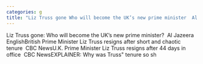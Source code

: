 ```yaml
---
categories: g
title: "Liz Truss gone Who will become the UK’s new prime minister  Al Jazeera English"
---
```

Liz Truss gone: Who will become the UK’s new prime minister?&nbsp;&nbsp;Al Jazeera EnglishBritish Prime Minister Liz Truss resigns after short and chaotic tenure&nbsp;&nbsp;CBC NewsU.K. Prime Minister Liz Truss resigns after 44 days in office&nbsp;&nbsp;CBC NewsEXPLAINER: Why was Truss" tenure so sh